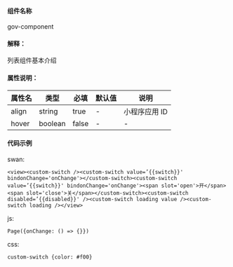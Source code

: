 #### 组件名称
gov-component

#### 解释：
列表组件基本介绍

#### 属性说明：
|属性名 | 类型 | 必填 | 默认值 |说明 |
|---|---|---|---|---|
|align |string |true|-|小程序应用 ID|
|hover |boolean |false|-|-|

#### 代码示例
swan:
```
<view><custom-switch /><custom-switch value=’{{switch}}' bindonChange='onChange'></custom-switch><custom-switch value=’{{switch}}' bindonChange='onChange'><span slot='open'>开</span><span slot='close'>关</span></custom-switch><custom-switch disabled=’{{disabled}}' /><custom-switch loading value /><custom-switch loading /></view>
```
js:
```
Page({onChange: () => {}})
```
css:
```
custom-switch {color: #f00}
```